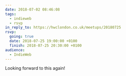 ```yaml
---
date: 2018-07-02 08:46:08
tags:
  - indieweb
  - rsvp
in_reply_to: https://hwclondon.co.uk/meetups/20180725
rsvp:
  going: true
  date: 2018-07-25 19:00:00 +0100
  finish: 2018-07-25 20:30:00 +0100
audience:
  - IndieWeb
---
```


Looking forward to this again!
